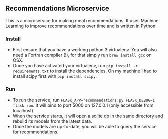 ## Recommendations Microservice

This is a microservice for making meal recommendations.  It uses Machine Learning to improve recommendations over time and is written in Python.

### Install

- First ensure that you have a working python 3 virtualenv.  You will also need a Fortran compiler (!), for that simply run `brew install gcc` on OSX.
- Once you have activated your virtualenv, run `pip install -r requirements.txt` to install the dependencies.  On my machine I had to install scipy first with `pip install scipy`.

### Run
- To run the service, run `FLASK_APP=recommendations.py FLASK_DEBUG=1 flask run`.  It will bind to port 5000 on 127.0.0.1 (only accessible from localhost).
- When the service starts, it will open a sqlite db in the same directory and rebuild its models from the latest data.
- Once the models are up-to-date, you will be able to query the service for recommendations.
